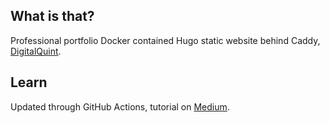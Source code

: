 ## What is that?
Professional portfolio Docker contained Hugo static website behind Caddy, [DigitalQuint](https://digitalquint.click/).

## Learn
Updated through GitHub Actions, tutorial on [Medium](https://cactegra.medium.com/easy-simple-install-to-run-hugo-and-caddy-under-docker-with-github-actions-updates-3118044a179d).
